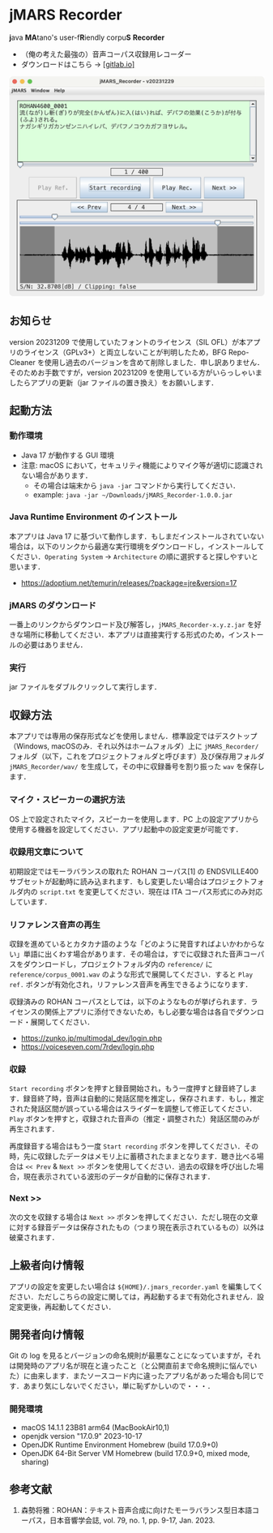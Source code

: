 # jMARS Recorder
**j**ava **MA**tano's user\-f**R**iendly corpu**S** **Recorder**
* （俺の考えた最強の）音声コーパス収録用レコーダー
* ダウンロードはこちら → [\[gitlab.io\]](https://jmars-recorder-f-matano44-c1b89be0a6cc184def2f5c56a8ae3f5241af6.gitlab.io/jMARS_Recorder-latest.zip)

<img src="doc/imgs/screenshot.png">

## お知らせ
version 20231209 で使用していたフォントのライセンス（SIL OFL）が本アプリのライセンス（GPLv3+）と両立しないことが判明したため，BFG Repo-Cleaner を使用し過去のバージョンを含めて削除しました．申し訳ありません．そのためお手数ですが，version 20231209 を使用している方がいらっしゃいましたらアプリの更新（jar ファイルの置き換え）をお願いします．

## 起動方法
### 動作環境
* Java 17 が動作する GUI 環境
* 注意: macOS において，セキュリティ機能によりマイク等が適切に認識されない場合があります．
    * その場合は端末から `java -jar` コマンドから実行してください．
    * example: `java -jar ~/Downloads/jMARS_Recorder-1.0.0.jar`

### Java Runtime Environment のインストール
本アプリは Java 17 に基づいて動作します．もしまだインストールされていない場合は，以下のリンクから最適な実行環境をダウンロードし，インストールしてください．`Operating System` → `Architecture` の順に選択すると探しやすいと思います．
* https://adoptium.net/temurin/releases/?package=jre&version=17

### jMARS のダウンロード
一番上のリンクからダウンロード及び解答し，`jMARS_Recorder-x.y.z.jar` を好きな場所に移動してください．本アプリは直接実行する形式のため，インストールの必要はありません．

### 実行
jar ファイルをダブルクリックして実行します．


## 収録方法
本アプリでは専用の保存形式などを使用しません．標準設定ではデスクトップ（Windows, macOSのみ．それ以外はホームフォルダ）上に `jMARS_Recorder/` フォルダ（以下，これをプロジェクトフォルダと呼びます）及び保存用フォルダ `jMARS_Recorder/wav/` を生成して，その中に収録番号を割り振った `wav` を保存します．

### マイク・スピーカーの選択方法
OS 上で設定されたマイク，スピーカーを使用します．PC 上の設定アプリから使用する機器を設定してください．アプリ起動中の設定変更が可能です．

### 収録用文章について
初期設定ではモーラバランスの取れた ROHAN コーパス\[1\] の ENDSVILLE400 サブセットが起動時に読み込まれます．もし変更したい場合はプロジェクトフォルダ内の `script.txt` を変更してください．現在は ITA コーパス形式にのみ対応しています．

### リファレンス音声の再生
収録を進めているとカタカナ語のような「どのように発音すればよいかわからない」単語に出くわす場合があります．その場合は，すでに収録された音声コーパスをダウンロードし，プロジェクトフォルダ内の `reference/` に `reference/corpus_0001.wav` のような形式で展開してください．すると `Play ref.` ボタンが有効化され，リファレンス音声を再生できるようになります．

収録済みの ROHAN コーパスとしては，以下のようなものが挙げられます．ライセンスの関係上アプリに添付できないため，もし必要な場合は各自でダウンロード・展開してください．
* https://zunko.jp/multimodal_dev/login.php
* https://voiceseven.com/7rdev/login.php

### 収録
`Start recording` ボタンを押すと録音開始され，もう一度押すと録音終了します．録音終了時，音声は自動的に発話区間を推定し，保存されます．もし，推定された発話区間が誤っている場合はスライダーを調整して修正してください．`Play` ボタンを押すと，収録された音声の（推定・調整された）発話区間のみが再生されます．

再度録音する場合はもう一度 `Start recording` ボタンを押してください．その時，先に収録したデータはメモリ上に蓄積されたままとなります．聴き比べる場合は `<< Prev` & `Next >>` ボタンを使用してください．過去の収録を呼び出した場合，現在表示されている波形のデータが自動的に保存されます．

### Next >>
次の文を収録する場合は `Next >>` ボタンを押してください．ただし現在の文章に対する録音データは保存されたもの（つまり現在表示されているもの）以外は破棄されます．

## 上級者向け情報
アプリの設定を変更したい場合は `${HOME}/.jmars_recorder.yaml` を編集してください．ただしこちらの設定に関しては，再起動するまで有効化されません．設定変更後，再起動してください．

## 開発者向け情報
Git の log を見るとバージョンの命名規則が最悪なことになっていますが，それは開発時のアプリ名が現在と違ったこと（と公開直前まで命名規則に悩んでいた）に由来します．またソースコード内に違ったアプリ名があった場合も同じです．あまり気にしないでください，単に恥ずかしいので・・・．

### 開発環境
* macOS 14.1.1 23B81 arm64 \(MacBookAir10,1\) 
* openjdk version "17.0.9" 2023-10-17
* OpenJDK Runtime Environment Homebrew (build 17.0.9+0)
* OpenJDK 64-Bit Server VM Homebrew (build 17.0.9+0, mixed mode, sharing)

## 参考文献
1. 森勢将雅：ROHAN：テキスト音声合成に向けたモーラバランス型日本語コーパス，日本音響学会誌, vol. 79, no. 1, pp. 9-17, Jan. 2023.
